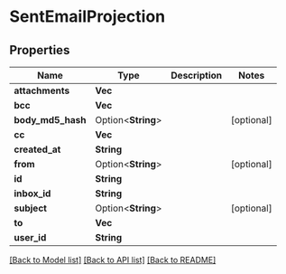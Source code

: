 # SentEmailProjection

## Properties

| Name              | Type               | Description | Notes      |
| ----------------- | ------------------ | ----------- | ---------- |
| **attachments**   | **Vec<String>**    |             |
| **bcc**           | **Vec<String>**    |             |
| **body_md5_hash** | Option<**String**> |             | [optional] |
| **cc**            | **Vec<String>**    |             |
| **created_at**    | **String**         |             |
| **from**          | Option<**String**> |             | [optional] |
| **id**            | **String**         |             |
| **inbox_id**      | **String**         |             |
| **subject**       | Option<**String**> |             | [optional] |
| **to**            | **Vec<String>**    |             |
| **user_id**       | **String**         |             |

[[Back to Model list]](../README#documentation-for-models) [[Back to API list]](../README#documentation-for-api-endpoints) [[Back to README]](../README)
